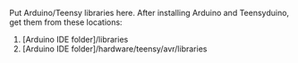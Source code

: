 Put Arduino/Teensy libraries here. After installing Arduino and Teensyduino, get them from these locations:
1. [Arduino IDE folder]/libraries
2. [Arduino IDE folder]/hardware/teensy/avr/libraries
